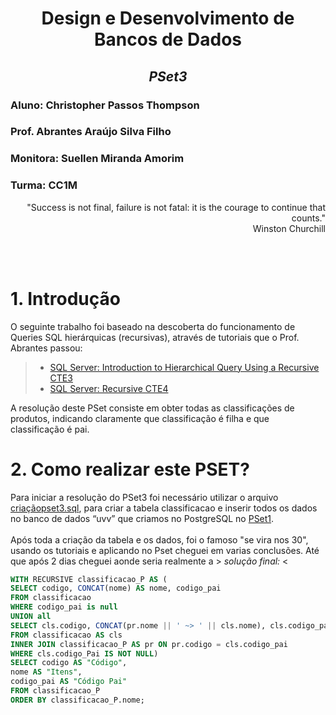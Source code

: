 <div align="center">
  
 # **Design e Desenvolvimento de Bancos de Dados**
 ## *PSet3*
</div>

### Aluno: Christopher Passos Thompson
### Prof. Abrantes Araújo Silva Filho
### Monitora: Suellen Miranda Amorim
### Turma: CC1M

<div align="right">

"Success is not final, failure is not fatal: it is the courage to continue that counts."
  <br>
Winston Churchill
</div>

<br>
<br>

# **1. Introdução**
O seguinte trabalho foi baseado na descoberta do funcionamento de Queries SQL hierárquicas (recursivas), através de tutoriais que o Prof. Abrantes passou:
> - [SQL Server: Introduction to Hierarchical Query Using a Recursive CTE3](https://blog.sqlauthority.com/2012/04/24/sql-server-introduction-to-hierarchical-query-using-a-recursive-cte-a-primer)
> - [SQL Server: Recursive CTE4](https://www.sqlservertutorial.net/sql-server-basics/sql-server-recursive-cte)

A resolução deste PSet consiste em obter todas as classificações de produtos, indicando claramente que classificação é filha e que classificação é pai.

# **2. Como realizar este PSET?**
Para iniciar a resolução do PSet3 foi necessário utilizar o arquivo [criaçãopset3.sql](https://github.com/Christhopas/uvv_bd_1_cc1m/blob/main/Pset3/cria%C3%A7%C3%A3opset3.sql), para criar a tabela
classificacao e inserir todos os dados no banco de dados “uvv” que criamos no PostgreSQL no [PSet1](https://github.com/Christhopas/uvv_bd_1_cc1m/blob/main/Pset1/scriptpostgres.sql). <br>
<br>
Após toda a criação da tabela e os dados, foi o famoso "se vira nos 30", usando os tutoriais e aplicando no Pset cheguei em varias conclusões. Até que após 2 dias cheguei aonde seria realmente a  > *solução final:* <
<br>
~~~SQL
WITH RECURSIVE classificacao_P AS (
SELECT codigo, CONCAT(nome) AS nome, codigo_pai
FROM classificacao
WHERE codigo_pai is null
UNION all
SELECT cls.codigo, CONCAT(pr.nome || ' ~> ' || cls.nome), cls.codigo_pai
FROM classificacao AS cls
INNER JOIN classificacao_P AS pr ON pr.codigo = cls.codigo_pai
WHERE cls.codigo_Pai IS NOT NULL)
SELECT codigo AS "Código",
nome AS "Itens",
codigo_pai AS "Código Pai"
FROM classificacao_P 
ORDER BY classificacao_P.nome;
~~~~
